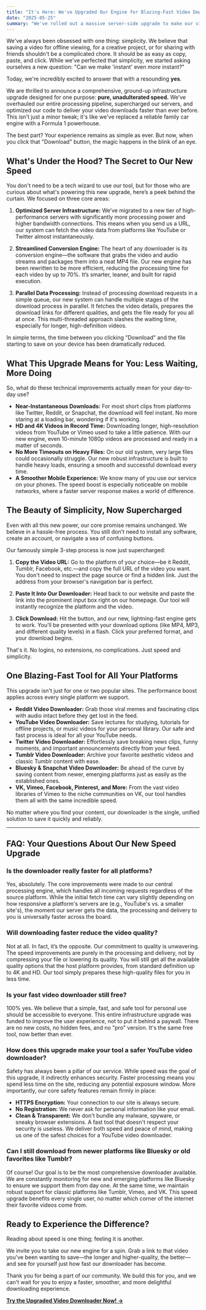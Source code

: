 ```yaml
---
title: "It's Here: We've Upgraded Our Engine for Blazing-Fast Video Downloads"
date: "2025-05-25"
summary: "We've rolled out a massive server-side upgrade to make our video downloader one of the fastest on the web. Learn how our new infrastructure allows you to download videos from YouTube, Reddit, Twitter, and more in a fraction of the time, all while maintaining our commitment to safety and simplicity."
---
```


We've always been obsessed with one thing: simplicity. We believe that saving a video for offline viewing, for a creative project, or for sharing with friends shouldn't be a complicated chore. It should be as easy as copy, paste, and click. While we've perfected that simplicity, we started asking ourselves a new question: "Can we make 'instant' even *more* instant?"

Today, we're incredibly excited to answer that with a resounding **yes**.

We are thrilled to announce a comprehensive, ground-up infrastructure upgrade designed for one purpose: **pure, unadulterated speed.** We’ve overhauled our entire processing pipeline, supercharged our servers, and optimized our code to deliver your video downloads faster than ever before. This isn't just a minor tweak; it's like we've replaced a reliable family car engine with a Formula 1 powerhouse.

The best part? Your experience remains as simple as ever. But now, when you click that "Download" button, the magic happens in the blink of an eye.

## What's Under the Hood? The Secret to Our New Speed

You don't need to be a tech wizard to use our tool, but for those who are curious about what's powering this new upgrade, here’s a peek behind the curtain. We focused on three core areas:

1.  **Optimized Server Infrastructure:** We’ve migrated to a new tier of high-performance servers with significantly more processing power and higher bandwidth connections. This means when you send us a URL, our system can fetch the video data from platforms like YouTube or Twitter almost instantaneously.

2.  **Streamlined Conversion Engine:** The heart of any downloader is its conversion engine—the software that grabs the video and audio streams and packages them into a neat MP4 file. Our new engine has been rewritten to be more efficient, reducing the processing time for each video by up to 70%. It’s smarter, leaner, and built for rapid execution.

3.  **Parallel Data Processing:** Instead of processing download requests in a simple queue, our new system can handle multiple stages of the download process in parallel. It fetches the video details, prepares the download links for different qualities, and gets the file ready for you all at once. This multi-threaded approach slashes the waiting time, especially for longer, high-definition videos.

In simple terms, the time between you clicking "Download" and the file starting to save on your device has been dramatically reduced.

## What This Upgrade Means for You: Less Waiting, More Doing

So, what do these technical improvements actually mean for your day-to-day use?

*   **Near-Instantaneous Downloads:** For most short clips from platforms like Twitter, Reddit, or Snapchat, the download will feel instant. No more staring at a loading bar, wondering if it's working.
*   **HD and 4K Videos in Record Time:** Downloading longer, high-resolution videos from YouTube or Vimeo used to take a little patience. With our new engine, even 10-minute 1080p videos are processed and ready in a matter of seconds.
*   **No More Timeouts on Heavy Files:** On our old system, very large files could occasionally struggle. Our new robust infrastructure is built to handle heavy loads, ensuring a smooth and successful download every time.
*   **A Smoother Mobile Experience:** We know many of you use our service on your phones. The speed boost is especially noticeable on mobile networks, where a faster server response makes a world of difference.

## The Beauty of Simplicity, Now Supercharged

Even with all this new power, our core promise remains unchanged. We believe in a hassle-free process. You still don't need to install any software, create an account, or navigate a sea of confusing buttons.

Our famously simple 3-step process is now just supercharged:

1.  **Copy the Video URL:** Go to the platform of your choice—be it Reddit, Tumblr, Facebook, etc.—and copy the full URL of the video you want. You don't need to inspect the page source or find a hidden link. Just the address from your browser's navigation bar is perfect.

2.  **Paste It Into Our Downloader:** Head back to our website and paste the link into the prominent input box right on our homepage. Our tool will instantly recognize the platform and the video.

3.  **Click Download:** Hit the button, and our new, lightning-fast engine gets to work. You'll be presented with your download options (like MP4, MP3, and different quality levels) in a flash. Click your preferred format, and your download begins.

That's it. No logins, no extensions, no complications. Just speed and simplicity.

## One Blazing-Fast Tool for All Your Platforms

This upgrade isn't just for one or two popular sites. The performance boost applies across every single platform we support.

*   **Reddit Video Downloader:** Grab those viral memes and fascinating clips with audio intact before they get lost in the feed.
*   **YouTube Video Downloader:** Save lectures for studying, tutorials for offline projects, or music videos for your personal library. Our safe and fast process is ideal for all your YouTube needs.
*   **Twitter Video Downloader:** Effortlessly save breaking news clips, funny moments, and important announcements directly from your feed.
*   **Tumblr Video Downloader:** Archive your favorite aesthetic videos and classic Tumblr content with ease.
*   **Bluesky & Snapchat Video Downloader:** Be ahead of the curve by saving content from newer, emerging platforms just as easily as the established ones.
*   **VK, Vimeo, Facebook, Pinterest, and More:** From the vast video libraries of Vimeo to the niche communities on VK, our tool handles them all with the same incredible speed.

No matter where you find your content, our downloader is the single, unified solution to save it quickly and reliably.

---

## FAQ: Your Questions About Our New Speed Upgrade

### Is the downloader really faster for all platforms?
Yes, absolutely. The core improvements were made to our central processing engine, which handles all incoming requests regardless of the source platform. While the initial fetch time can vary slightly depending on how responsive a platform's servers are (e.g., YouTube's vs. a smaller site's), the moment our server gets the data, the processing and delivery to you is universally faster across the board.

### Will downloading faster reduce the video quality?
Not at all. In fact, it’s the opposite. Our commitment to quality is unwavering. The speed improvements are purely in the processing and delivery, not by compressing your file or lowering its quality. You will still get all the available quality options that the host platform provides, from standard definition up to 4K and HD. Our tool simply prepares these high-quality files for you in less time.

### Is your fast video downloader still free?
100% yes. We believe that a simple, fast, and safe tool for personal use should be accessible to everyone. This entire infrastructure upgrade was funded to improve the user experience, not to put it behind a paywall. There are no new costs, no hidden fees, and no "pro" version. It's the same free tool, now better than ever.

### How does this upgrade make your tool a safer YouTube video downloader?
Safety has always been a pillar of our service. While speed was the goal of this upgrade, it indirectly enhances security. Faster processing means you spend less time on the site, reducing any potential exposure window. More importantly, our core safety features remain firmly in place:
*   **HTTPS Encryption:** Your connection to our site is always secure.
*   **No Registration:** We never ask for personal information like your email.
*   **Clean & Transparent:** We don't bundle any malware, spyware, or sneaky browser extensions.
A fast tool that doesn't respect your security is useless. We deliver both speed and peace of mind, making us one of the safest choices for a YouTube video downloader.

### Can I still download from newer platforms like Bluesky or old favorites like Tumblr?
Of course! Our goal is to be the most comprehensive downloader available. We are constantly monitoring for new and emerging platforms like Bluesky to ensure we support them from day one. At the same time, we maintain robust support for classic platforms like Tumblr, Vimeo, and VK. This speed upgrade benefits every single user, no matter which corner of the internet their favorite videos come from.

## Ready to Experience the Difference?

Reading about speed is one thing; feeling it is another.

We invite you to take our new engine for a spin. Grab a link to that video you've been wanting to save—the longer and higher-quality, the better—and see for yourself just how fast our downloader has become.

Thank you for being a part of our community. We build this for you, and we can't wait for you to enjoy a faster, smoother, and more delightful downloading experience.

**[Try the Upgraded Video Downloader Now! →](/)**